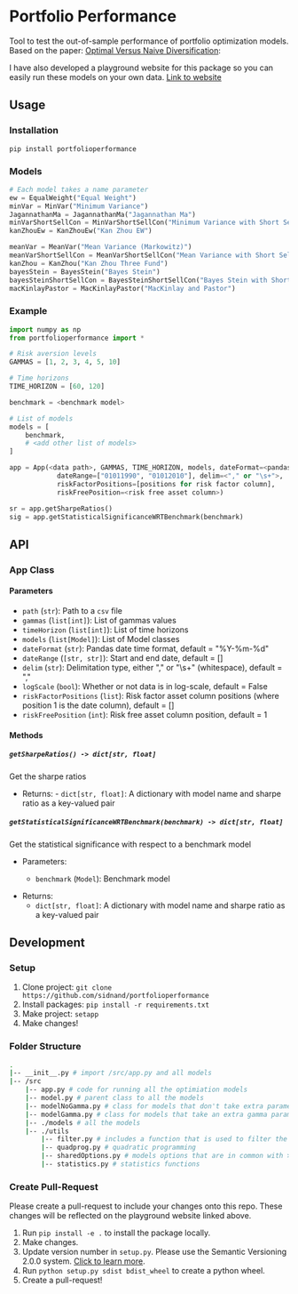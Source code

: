 # Portfolio Performance

Tool to  test the out-of-sample performance of portfolio optimization models. Based on the paper: [Optimal Versus Naive Diversification](https://www.dropbox.com/s/ty11g7fi3cqbtfq/DGU-RFS-Final.pdf?dl=0):

I have also developed a playground website for this package so you can easily run these models on your own data. [Link to website](https://sidnand.github.io/Portfolio-Lab/)

## Usage

### Installation

`pip install portfolioperformance`

### Models

```python
# Each model takes a name parameter
ew = EqualWeight("Equal Weight")
minVar = MinVar("Minimum Variance")
JagannathanMa = JagannathanMa("Jagannathan Ma")
minVarShortSellCon = MinVarShortSellCon("Minimum Variance with Short Sell Constrains")
kanZhouEw = KanZhouEw("Kan Zhou EW")

meanVar = MeanVar("Mean Variance (Markowitz)")
meanVarShortSellCon = MeanVarShortSellCon("Mean Variance with Short Sell Constrains")
kanZhou = KanZhou("Kan Zhou Three Fund")
bayesStein = BayesStein("Bayes Stein")
bayesSteinShortSellCon = BayesSteinShortSellCon("Bayes Stein with Short Sell Constrains")
macKinlayPastor = MacKinlayPastor("MacKinlay and Pastor")
```

### Example

```python
import numpy as np
from portfolioperformance import *

# Risk aversion levels
GAMMAS = [1, 2, 3, 4, 5, 10]

# Time horizons
TIME_HORIZON = [60, 120]

benchmark = <benchmark model>

# List of models
models = [
    benchmark,
    # <add other list of models>
]

app = App(<data path>, GAMMAS, TIME_HORIZON, models, dateFormat=<pandas datetime format>,
            dateRange=["01011990", "01012010"], delim=<"," or "\s+">,
            riskFactorPositions=[positions for risk factor column],
            riskFreePosition=<risk free asset column>)

sr = app.getSharpeRatios()
sig = app.getStatisticalSignificanceWRTBenchmark(benchmark)
```

## API

### App Class

#### Parameters

- `path` (`str`): Path to a `csv` file
- `gammas` (`list[int]`): List of gammas values
- `timeHorizon` (`list[int]`): List of time horizons
- `models` (`list[Model]`): List of Model classes
- `dateFormat` (`str`): Pandas date time format, default = "%Y-%m-%d"
- `dateRange` (`[str, str]`): Start and end date, default = []
- `delim` (`str`): Delimitation type, either "," or "\s+" (whitespace), default = ","
- `logScale` (`bool`): Whether or not data is in log-scale, default = False
- `riskFactorPositions` (`list`): Risk factor asset column positions (where position 1 is the date column), default = []
- `riskFreePosition` (`int`): Risk free asset column position, default = 1

#### Methods

##### `getSharpeRatios() -> dict[str, float]`

Get the sharpe ratios

- Returns: - `dict[str, float]`: A dictionary with model name and sharpe ratio as a key-valued pair

##### `getStatisticalSignificanceWRTBenchmark(benchmark) -> dict[str, float]`

Get the statistical significance with respect to a benchmark model

* Parameters:
  
  * `benchmark` (`Model`): Benchmark model
- Returns:
  - `dict[str, float]`: A dictionary with model name and sharpe ratio as a key-valued pair



## Development

### Setup

1. Clone project: `git clone https://github.com/sidnand/portfolioperformance`
2. Install packages: `pip install -r requirements.txt`
3. Make project: `setapp `
4. Make changes!

### Folder Structure

```bash
.
|-- __init__.py # import /src/app.py and all models
|-- /src
    |-- app.py # code for running all the optimiation models
    |-- model.py # parent class to all the models
    |-- modelNoGamma.py # class for models that don't take extra parameters
    |-- modelGamma.py # class for models that take an extra gamma parameter; gamma is a list of constants for the investors risk-aversion level
    |-- ./models # all the models
    |-- ./utils
        |-- filter.py # includes a function that is used to filter the parameters passed to a function
        |-- quadprog.py # quadratic programming
        |-- sharedOptions.py # models options that are in common with >2 models
        |-- statistics.py # statistics functions
```

### Create Pull-Request

Please create a pull-request to include your changes onto this repo. These changes will be reflected on the playground website linked above.

1. Run ``pip install -e .`` to install the package locally.
2. Make changes.
3. Update version number in ``setup.py``. Please use the Semantic Versioning 2.0.0 system. [Click to learn more](https://semver.org/).
4. Run ``python setup.py sdist bdist_wheel`` to create a python wheel.
5. Create a pull-request!
